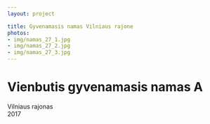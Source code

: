 ```yaml
---
layout: project

title: Gyvenamasis namas Vilniaus rajone
photos:
- img/namas_27_1.jpg
- img/namas_27_2.jpg
- img/namas_27_3.jpg
---
```

<h1>Vienbutis gyvenamasis namas A</h1>
<p>Vilniaus rajonas<br/>2017</p>